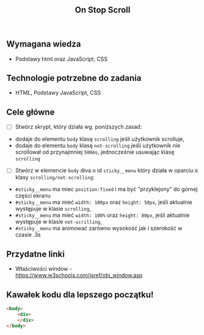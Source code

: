 <h2 align="center">On Stop Scroll</h2>

<br>

## Wymagana wiedza

- Podstawy html oraz JavaScript, CSS


## Technologie potrzebne do zadania

- HTML, Podstawy JavaScript, CSS

## Cele główne

* [ ] Stwórz skrypt, który działa wg. poniższych zasad:
- dodaje do elementu `body` klasę `scrolling` jeśli użytkownik scrolluje,
- dodaje do elementu `body` klasę `not-scrolling` jeśli użytkownik nie scrollował od przynajmniej `500ms`, jednocześnie usuwając klasę `scrolling`

* [ ] Stwórz w elemencie `body` diva o id `sticky__menu` który działa w oparciu o klasy `scrolling/not-scrolling`:
- `#sticky__menu` ma miec `position:fixed` i ma być "przyklejony" do górnej części ekranu
- `#sticky__menu` ma mieć `width: 100px` oraz `height: 50px`, jeśli aktualnie występuje w klasie `scrolling`,
- `#sticky__menu` ma mieć `width: 100%` oraz `height: 80px`, jeśli aktualnie występuje w klasie `not-scrilling`,
- `#sticky__menu` ma animować zarówno wysokość jak i szerokość w czasie .3s

## Przydatne linki

- Właściwości window - https://www.w3schools.com/jsref/obj_window.asp

## Kawałek kodu dla lepszego początku!

```html
<body>
    <div>
    </div>
</body>
```
